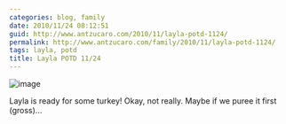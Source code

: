 ```yaml
---
categories: blog, family
date: 2010/11/24 08:12:51
guid: http://www.antzucaro.com/2010/11/layla-potd-1124/
permalink: http://www.antzucaro.com/family/2010/11/layla-potd-1124/
tags: layla, potd
title: Layla POTD 11/24
---
```

<img style="display:block;margin-right:auto;margin-left:auto;" alt="image" src="http://media.antzucaro.com/uploads/2010/11/wpid-IMG_20101124_075751.jpg" />

<p>Layla is ready for some turkey! Okay, not really. Maybe if we puree it first (gross)...</p>
